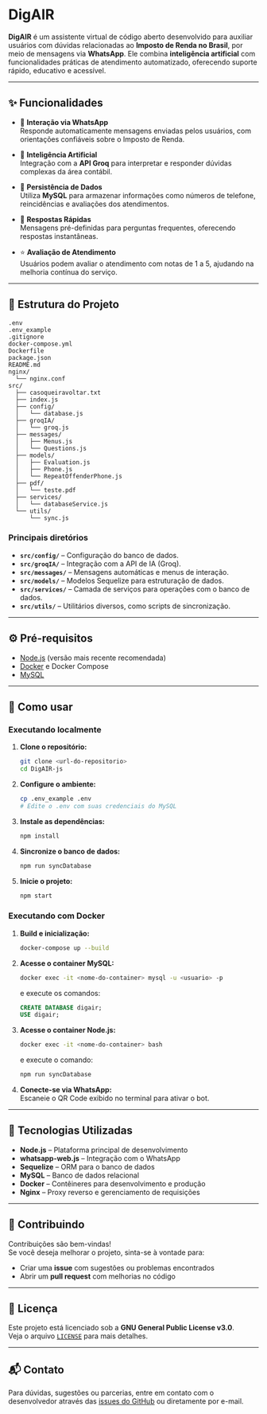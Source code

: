 # DigAIR

**DigAIR** é um assistente virtual de código aberto desenvolvido para auxiliar usuários com dúvidas relacionadas ao **Imposto de Renda no Brasil**, por meio de mensagens via **WhatsApp**. Ele combina **inteligência artificial** com funcionalidades práticas de atendimento automatizado, oferecendo suporte rápido, educativo e acessível.

---

## ✨ Funcionalidades

- 📲 **Interação via WhatsApp**  
  Responde automaticamente mensagens enviadas pelos usuários, com orientações confiáveis sobre o Imposto de Renda.

- 🧠 **Inteligência Artificial**  
  Integração com a **API Groq** para interpretar e responder dúvidas complexas da área contábil.

- 💾 **Persistência de Dados**  
  Utiliza **MySQL** para armazenar informações como números de telefone, reincidências e avaliações dos atendimentos.

- 💬 **Respostas Rápidas**  
  Mensagens pré-definidas para perguntas frequentes, oferecendo respostas instantâneas.

- ⭐ **Avaliação de Atendimento**  
  Usuários podem avaliar o atendimento com notas de 1 a 5, ajudando na melhoria contínua do serviço.

---

## 📁 Estrutura do Projeto

```
.env
.env_example
.gitignore
docker-compose.yml
Dockerfile
package.json
README.md
nginx/
  └── nginx.conf
src/
  ├── casoqueiravoltar.txt
  ├── index.js
  ├── config/
  │   └── database.js
  ├── groqIA/
  │   └── groq.js
  ├── messages/
  │   ├── Menus.js
  │   └── Questions.js
  ├── models/
  │   ├── Evaluation.js
  │   ├── Phone.js
  │   └── RepeatOffenderPhone.js
  ├── pdf/
  │   └── teste.pdf
  ├── services/
  │   └── databaseService.js
  └── utils/
      └── sync.js
```

### Principais diretórios

- **`src/config/`** – Configuração do banco de dados.  
- **`src/groqIA/`** – Integração com a API de IA (Groq).  
- **`src/messages/`** – Mensagens automáticas e menus de interação.  
- **`src/models/`** – Modelos Sequelize para estruturação de dados.  
- **`src/services/`** – Camada de serviços para operações com o banco de dados.  
- **`src/utils/`** – Utilitários diversos, como scripts de sincronização.

---

## ⚙️ Pré-requisitos

- [Node.js](https://nodejs.org/) (versão mais recente recomendada)  
- [Docker](https://www.docker.com/) e Docker Compose  
- [MySQL](https://www.mysql.com/)

---

## 🚀 Como usar

### Executando localmente

1. **Clone o repositório:**
   ```bash
   git clone <url-do-repositorio>
   cd DigAIR-js
   ```

2. **Configure o ambiente:**
   ```bash
   cp .env_example .env
   # Edite o .env com suas credenciais do MySQL
   ```

3. **Instale as dependências:**
   ```bash
   npm install
   ```

4. **Sincronize o banco de dados:**
   ```bash
   npm run syncDatabase
   ```

5. **Inicie o projeto:**
   ```bash
   npm start
   ```

### Executando com Docker

1. **Build e inicialização:**
   ```bash
   docker-compose up --build
   ```

2. **Acesse o container MySQL:**  
   ```bash
   docker exec -it <nome-do-container> mysql -u <usuario> -p
   ```

   e execute os comandos:
   ```sql
   CREATE DATABASE digair;
   USE digair;
   ```

3. **Acesse o container Node.js:**  
   ```bash
   docker exec -it <nome-do-container> bash
   ```

   e execute o comando:
   ```bash
   npm run syncDatabase
   ```

4. **Conecte-se via WhatsApp:**  
   Escaneie o QR Code exibido no terminal para ativar o bot.

---

## 🧰 Tecnologias Utilizadas

- **Node.js** – Plataforma principal de desenvolvimento  
- **whatsapp-web.js** – Integração com o WhatsApp  
- **Sequelize** – ORM para o banco de dados  
- **MySQL** – Banco de dados relacional  
- **Docker** – Contêineres para desenvolvimento e produção  
- **Nginx** – Proxy reverso e gerenciamento de requisições  

---

## 🤝 Contribuindo

Contribuições são bem-vindas!  
Se você deseja melhorar o projeto, sinta-se à vontade para:

- Criar uma **issue** com sugestões ou problemas encontrados  
- Abrir um **pull request** com melhorias no código

---

## 📄 Licença

Este projeto está licenciado sob a **GNU General Public License v3.0**.  
Veja o arquivo [`LICENSE`](https://github.com/TechFlowHub/DigAIR-js/blob/main/LICENSE) para mais detalhes.

---

## 📬 Contato

Para dúvidas, sugestões ou parcerias, entre em contato com o desenvolvedor através das [issues do GitHub](https://github.com/TechFlowHub/DigAIR-js/issues) ou diretamente por e-mail.
